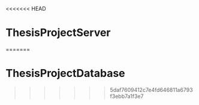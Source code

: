 <<<<<<< HEAD
# ThesisProjectServer
=======
# ThesisProjectDatabase
>>>>>>> 5daf7609412c7e4fd646811a6793f3ebb7a1f3e7
